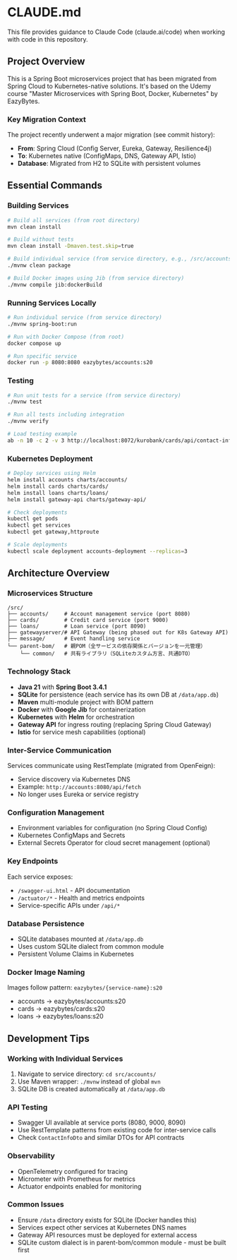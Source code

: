 # CLAUDE.md

This file provides guidance to Claude Code (claude.ai/code) when working with code in this repository.

## Project Overview

This is a Spring Boot microservices project that has been migrated from Spring Cloud to Kubernetes-native solutions. It's based on the Udemy course "Master Microservices with Spring Boot, Docker, Kubernetes" by EazyBytes.

### Key Migration Context
The project recently underwent a major migration (see commit history):
- **From**: Spring Cloud (Config Server, Eureka, Gateway, Resilience4j)
- **To**: Kubernetes native (ConfigMaps, DNS, Gateway API, Istio)
- **Database**: Migrated from H2 to SQLite with persistent volumes

## Essential Commands

### Building Services
```bash
# Build all services (from root directory)
mvn clean install

# Build without tests
mvn clean install -Dmaven.test.skip=true

# Build individual service (from service directory, e.g., /src/accounts/)
./mvnw clean package

# Build Docker images using Jib (from service directory)
./mvnw compile jib:dockerBuild
```

### Running Services Locally
```bash
# Run individual service (from service directory)
./mvnw spring-boot:run

# Run with Docker Compose (from root)
docker compose up

# Run specific service
docker run -p 8080:8080 eazybytes/accounts:s20
```

### Testing
```bash
# Run unit tests for a service (from service directory)
./mvnw test

# Run all tests including integration
./mvnw verify

# Load testing example
ab -n 10 -c 2 -v 3 http://localhost:8072/kurobank/cards/api/contact-info
```

### Kubernetes Deployment
```bash
# Deploy services using Helm
helm install accounts charts/accounts/
helm install cards charts/cards/
helm install loans charts/loans/
helm install gateway-api charts/gateway-api/

# Check deployments
kubectl get pods
kubectl get services
kubectl get gateway,httproute

# Scale deployments
kubectl scale deployment accounts-deployment --replicas=3
```

## Architecture Overview

### Microservices Structure
```
/src/
├── accounts/     # Account management service (port 8080)
├── cards/        # Credit card service (port 9000)
├── loans/        # Loan service (port 8090)
├── gatewayserver/# API Gateway (being phased out for K8s Gateway API)
├── message/      # Event handling service
└── parent-bom/   # 親POM（全サービスの依存関係とバージョンを一元管理）
    └── common/   # 共有ライブラリ（SQLiteカスタム方言、共通DTO）
```

### Technology Stack
- **Java 21** with **Spring Boot 3.4.1**
- **SQLite** for persistence (each service has its own DB at `/data/app.db`)
- **Maven** multi-module project with BOM pattern
- **Docker** with **Google Jib** for containerization
- **Kubernetes** with **Helm** for orchestration
- **Gateway API** for ingress routing (replacing Spring Cloud Gateway)
- **Istio** for service mesh capabilities (optional)

### Inter-Service Communication
Services communicate using RestTemplate (migrated from OpenFeign):
- Service discovery via Kubernetes DNS
- Example: `http://accounts:8080/api/fetch`
- No longer uses Eureka or service registry

### Configuration Management
- Environment variables for configuration (no Spring Cloud Config)
- Kubernetes ConfigMaps and Secrets
- External Secrets Operator for cloud secret management (optional)

### Key Endpoints
Each service exposes:
- `/swagger-ui.html` - API documentation
- `/actuator/*` - Health and metrics endpoints
- Service-specific APIs under `/api/*`

### Database Persistence
- SQLite databases mounted at `/data/app.db`
- Uses custom SQLite dialect from common module
- Persistent Volume Claims in Kubernetes

### Docker Image Naming
Images follow pattern: `eazybytes/{service-name}:s20`
- accounts → eazybytes/accounts:s20
- cards → eazybytes/cards:s20
- loans → eazybytes/loans:s20

## Development Tips

### Working with Individual Services
1. Navigate to service directory: `cd src/accounts/`
2. Use Maven wrapper: `./mvnw` instead of global `mvn`
3. SQLite DB is created automatically at `/data/app.db`

### API Testing
- Swagger UI available at service ports (8080, 9000, 8090)
- Use RestTemplate patterns from existing code for inter-service calls
- Check `ContactInfoDto` and similar DTOs for API contracts

### Observability
- OpenTelemetry configured for tracing
- Micrometer with Prometheus for metrics
- Actuator endpoints enabled for monitoring

### Common Issues
- Ensure `/data` directory exists for SQLite (Docker handles this)
- Services expect other services at Kubernetes DNS names
- Gateway API resources must be deployed for external access
- SQLite custom dialect is in parent-bom/common module - must be built first